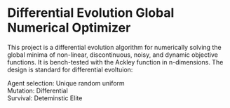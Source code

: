 # Differential Evolution Global Numerical Optimizer

This project is a differential evolution algorithm for numerically solving the global minima of non-linear, discontinuous, noisy, and dynamic objective functions. It is bench-tested with the Ackley function in n-dimensions. The design is standard for differential evoltuion:

Agent selection: Unique random uniform <br />
Mutation: Differential <br />
Survival: Deteminstic Elite <br />

